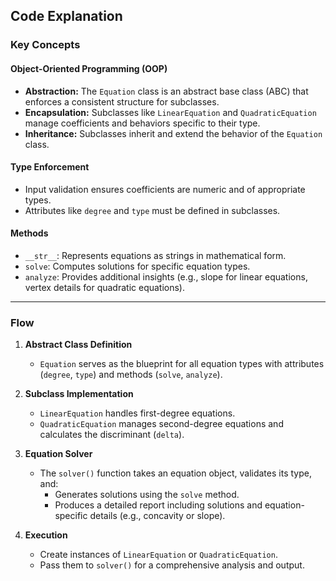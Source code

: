 ## Code Explanation

### Key Concepts

#### Object-Oriented Programming (OOP)
- **Abstraction:** The `Equation` class is an abstract base class (ABC) that enforces a consistent structure for subclasses.
- **Encapsulation:** Subclasses like `LinearEquation` and `QuadraticEquation` manage coefficients and behaviors specific to their type.
- **Inheritance:** Subclasses inherit and extend the behavior of the `Equation` class.

#### Type Enforcement
- Input validation ensures coefficients are numeric and of appropriate types.
- Attributes like `degree` and `type` must be defined in subclasses.

#### Methods
- `__str__`: Represents equations as strings in mathematical form.
- `solve`: Computes solutions for specific equation types.
- `analyze`: Provides additional insights (e.g., slope for linear equations, vertex details for quadratic equations).

---

### Flow

1. **Abstract Class Definition**
   - `Equation` serves as the blueprint for all equation types with attributes (`degree`, `type`) and methods (`solve`, `analyze`).

2. **Subclass Implementation**
   - `LinearEquation` handles first-degree equations.
   - `QuadraticEquation` manages second-degree equations and calculates the discriminant (`delta`).

3. **Equation Solver**
   - The `solver()` function takes an equation object, validates its type, and:
     - Generates solutions using the `solve` method.
     - Produces a detailed report including solutions and equation-specific details (e.g., concavity or slope).

4. **Execution**
   - Create instances of `LinearEquation` or `QuadraticEquation`.
   - Pass them to `solver()` for a comprehensive analysis and output.
